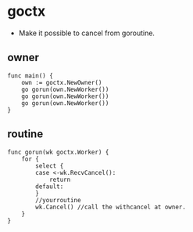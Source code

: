 goctx
===

* Make it possible to cancel from goroutine.

## owner
```
func main() {
	own := goctx.NewOwner()
	go gorun(own.NewWorker())
	go gorun(own.NewWorker())
	go gorun(own.NewWorker())
}
```

## routine
```
func gorun(wk goctx.Worker) {
	for {
		select {
		case <-wk.RecvCancel():
			return
		default:
		}
		//yourroutine
		wk.Cancel() //call the withcancel at owner.
	}
}
```
